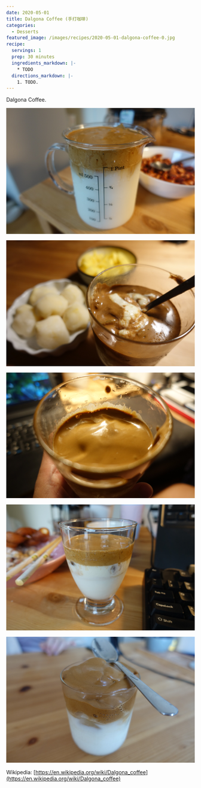 ```yaml
---
date: 2020-05-01
title: Dalgona Coffee (手打咖啡)
categories:
  - Desserts
featured_image: /images/recipes/2020-05-01-dalgona-coffee-0.jpg
recipe:
  servings: 1
  prep: 30 minutes
  ingredients_markdown: |-
    * TODO
  directions_markdown: |-
    1. TODO.
---
```

Dalgona Coffee.

![pic](/images/recipes/2020-05-01-dalgona-coffee-1.jpg)

![pic](/images/recipes/2020-05-01-dalgona-coffee-2.jpg)

![pic](/images/recipes/2020-05-01-dalgona-coffee-3.jpg)

![pic](/images/recipes/2020-05-01-dalgona-coffee-4.jpg)

![pic](/images/recipes/2020-05-01-dalgona-coffee-5.jpg)

Wikipedia: [https://en.wikipedia.org/wiki/Dalgona_coffee](https://en.wikipedia.org/wiki/Dalgona_coffee)
